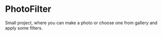 # PhotoFilter

Small project, where you can make a photo or choose one from gallery and apply some filters.

